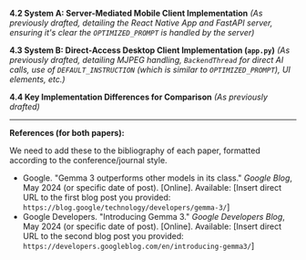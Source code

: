 

**4.2 System A: Server-Mediated Mobile Client Implementation**
*(As previously drafted, detailing the React Native App and FastAPI server, ensuring it's clear the `OPTIMIZED_PROMPT` is handled by the server)*

**4.3 System B: Direct-Access Desktop Client Implementation (`app.py`)**
*(As previously drafted, detailing MJPEG handling, `BackendThread` for direct AI calls, use of `DEFAULT_INSTRUCTION` (which is similar to `OPTIMIZED_PROMPT`), UI elements, etc.)*

**4.4 Key Implementation Differences for Comparison**
*(As previously drafted)*

---

**References (for both papers):**

We need to add these to the bibliography of each paper, formatted according to the conference/journal style.

*    Google. "Gemma 3 outperforms other models in its class." *Google Blog*, May 2024 (or specific date of post). [Online]. Available: [Insert direct URL to the first blog post you provided: `https://blog.google/technology/developers/gemma-3/`]
*   Google Developers. "Introducing Gemma 3." *Google Developers Blog*, May 2024 (or specific date of post). [Online]. Available: [Insert direct URL to the second blog post you provided: `https://developers.googleblog.com/en/introducing-gemma3/`]